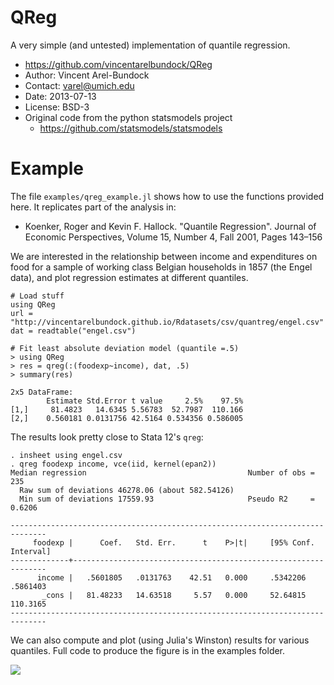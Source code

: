 # QReg

A very simple (and untested) implementation of quantile regression.

* https://github.com/vincentarelbundock/QReg
* Author: Vincent Arel-Bundock
* Contact: varel@umich.edu
* Date: 2013-07-13
* License: BSD-3
* Original code from the python statsmodels project
    - https://github.com/statsmodels/statsmodels

# Example

The file ``examples/qreg_example.jl`` shows how to use the functions provided here. It replicates part of the analysis in:

* Koenker, Roger and Kevin F. Hallock. "Quantile Regression". Journal of Economic Perspectives, Volume 15, Number 4, Fall 2001, Pages 143–156

We are interested in the relationship between income and expenditures on food for a sample of working class Belgian households in 1857 (the Engel data), and plot regression estimates at different quantiles.

    # Load stuff
    using QReg
    url = "http://vincentarelbundock.github.io/Rdatasets/csv/quantreg/engel.csv"
    dat = readtable("engel.csv")

    # Fit least absolute deviation model (quantile =.5)
    > using QReg
    > res = qreg(:(foodexp~income), dat, .5)
    > summary(res)

    2x5 DataFrame:
            Estimate Std.Error t value     2.5%    97.5%
    [1,]     81.4823   14.6345 5.56783  52.7987  110.166
    [2,]    0.560181 0.0131756 42.5164 0.534356 0.586005

The results look pretty close to Stata 12's ``qreg``:

    . insheet using engel.csv
    . qreg foodexp income, vce(iid, kernel(epan2))
    Median regression                                    Number of obs =       235
      Raw sum of deviations 46278.06 (about 582.54126)
      Min sum of deviations 17559.93                     Pseudo R2     =    0.6206

    ------------------------------------------------------------------------------
         foodexp |      Coef.   Std. Err.      t    P>|t|     [95% Conf. Interval]
    -------------+----------------------------------------------------------------
          income |   .5601805   .0131763    42.51   0.000     .5342206    .5861403
           _cons |   81.48233   14.63518     5.57   0.000     52.64815    110.3165
    ------------------------------------------------------------------------------

We can also compute and plot (using Julia's Winston) results for various quantiles. Full code to produce the figure is in the examples folder.

![](https://github.com/vincentarelbundock/QReg/raw/master/examples/qreg_example_plot.png)
